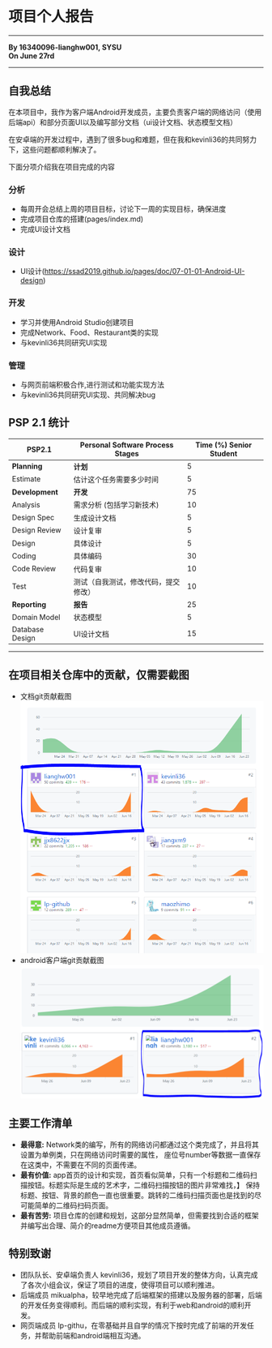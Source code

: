 # 项目个人报告
---
**By 16340096-lianghw001, SYSU**  
**On June 27rd**  

---
## 自我总结

在本项目中，我作为客户端Android开发成员，主要负责客户端的网络访问（使用后端api）和部分页面UI以及编写部分文档（ui设计文档、状态模型文档）

在安卓端的开发过程中，遇到了很多bug和难题，但在我和kevinli36的共同努力下，这些问题都顺利解决了。

下面分项介绍我在项目完成的内容

### 分析

- 每周开会总结上周的项目目标，讨论下一周的实现目标，确保进度
- 完成项目仓库的搭建(pages/index.md)
- 完成UI设计文档

### 设计

- UI设计(https://ssad2019.github.io/pages/doc/07-01-01-Android-UI-design)

### 开发

- 学习并使用Android Studio创建项目
- 完成Network、Food、Restaurant类的实现
- 与kevinli36共同研究UI实现

### 管理

- 与网页前端积极合作,进行测试和功能实现方法
- 与kevinli36共同研究UI实现、共同解决bug

## PSP 2.1 统计

PSP2.1       | Personal Software Process Stages| Time (%) Senior Student |
------------ | ------------------------------- | ----------------------- |
**Planning** | **计划** | 5 |
Estimate  | 估计这个任务需要多少时间 | 5 |
**Development**  | **开发** |  75 |
Analysis   | 需求分析 (包括学习新技术) | 10 |
Design Spec| 生成设计文档 | 5 |
Design Review| 设计复审 | 5 |
Design|具体设计| 5 |
Coding|具体编码| 30 |
Code Review| 代码复审| 10 |
Test|测试（自我测试，修改代码，提交修改）| 10 |
**Reporting** | **报告** | 25 |
Domain Model | 状态模型 | 5 |
Database Design| UI设计文档 | 15 |

---
## 在项目相关仓库中的贡献，仅需要截图

- 文档git贡献截图  
![Document](../pic/Final-Report-lianghw001/lianghw001-01.PNG)  
- android客户端git贡献截图  
![android](../pic/Final-Report-lianghw001/lianghw001-02.PNG)  

## 主要工作清单
* **最得意:** Network类的编写，所有的网络访问都通过这个类完成了，并且将其设置为单例类，只在网络访问时需要的属性，
座位号number等数据一直保存在这类中，不需要在不同的页面传递。
* **最有价值:** app首页的设计和实现，首页看似简单，只有一个标题和二维码扫描按钮。标题实际是生成的艺术字，二维码扫描按钮的图片非常难找，】
保持标题、按钮、背景的颜色一直也很重要。跳转的二维码扫描页面也是找到的尽可能简单的二维码扫码页面。
* **最有苦劳:** 项目仓库的创建和规划，这部分显然简单，但需要找到合适的框架并编写出合理、简介的readme方便项目其他成员遵循。


## 特别致谢

- 团队队长、安卓端负责人 kevinli36，规划了项目开发的整体方向，认真完成了各次小组会议，保证了项目的进度，使得项目可以顺利推进。
- 后端成员 mikualpha，较早地完成了后端框架的搭建以及服务器的部署，后端的开发任务变得顺利。而后端的顺利实现，有利于web和android的顺利开发。
- 网页端成员 lp-githu，在零基础并且自学的情况下按时完成了前端的开发任务，并帮助前端和android端相互沟通。
